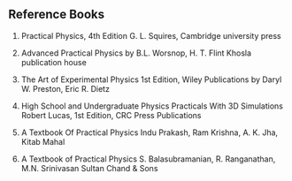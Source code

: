 ## Reference Books

1. Practical Physics, 4th Edition
G. L. Squires, Cambridge university press

2. Advanced Practical Physics
by B.L. Worsnop, H. T. Flint
Khosla publication house

3. The Art of Experimental Physics 1st Edition, Wiley Publications
by Daryl W. Preston, Eric R. Dietz

4. High School and Undergraduate Physics Practicals With 3D Simulations
Robert Lucas, 1st Edition, CRC Press Publications

5. A Textbook Of Practical Physics
Indu Prakash, Ram Krishna, A. K. Jha, Kitab Mahal

6. A Textbook of Practical Physics
S. Balasubramanian, R. Ranganathan, M.N. Srinivasan
Sultan Chand & Sons
